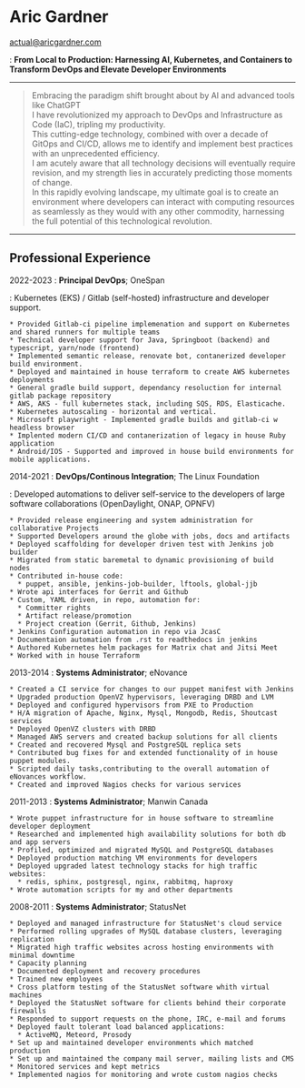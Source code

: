 Aric Gardner
============
actual@aricgardner.com


: **From Local to Production: Harnessing AI, Kubernetes, and Containers to Transform DevOps and Elevate Developer Environments**

----

> Embracing the paradigm shift brought about by AI and advanced tools like ChatGPT \
> I have revolutionized my approach to DevOps and Infrastructure as Code (IaC), tripling my productivity. \
> This cutting-edge technology, combined with over a decade of GitOps and CI/CD, allows me to identify and implement best practices with an unprecedented efficiency. \
> I am acutely aware that all technology decisions will eventually require revision, and my strength lies in accurately predicting those moments of change.\
> In this rapidly evolving landscape, my ultimate goal is to create an environment where developers can interact with computing resources as seamlessly as they would with any other commodity, harnessing the full potential of this technological revolution.

----

Professional Experience
---------
2022-2023
:    **Principal DevOps**; OneSpan

: Kubernetes (EKS) / Gitlab (self-hosted) infrastructure and developer support.

    * Provided Gitlab-ci pipeline implemenation and support on Kubernetes and shared runners for multiple teams
    * Technical developer support for Java, Springboot (backend) and typescript, yarn/node (frontend)
    * Implemented semantic release, renovate bot, contanerized developer build environment.
    * Deployed and maintained in house terraform to create AWS kubernetes deployments
    * General gradle build support, dependancy resoluction for internal gitlab package repository
    * AWS, AKS - full kubernetes stack, including SQS, RDS, Elasticache.
    * Kubernetes autoscaling - horizontal and vertical.
    * Microsoft playwright - Implemented gradle builds and gitlab-ci w headless browser
    * Implented modern CI/CD and contanerization of legacy in house Ruby application
    * Android/IOS - Supported and improved in house build environments for mobile applications.


2014-2021
:    **DevOps/Continous Integration**; The Linux Foundation

: Developed automations to deliver self-service to the developers of large software collaborations (OpenDaylight, ONAP, OPNFV)

    * Provided release engineering and system administration for collaborative Projects
    * Supported Developers around the globe with jobs, docs and artifacts
    * Deployed scaffolding for developer driven test with Jenkins job builder
    * Migrated from static baremetal to dynamic provisioning of build nodes
    * Contributed in-house code:
      * puppet, ansible, jenkins-job-builder, lftools, global-jjb
    * Wrote api interfaces for Gerrit and Github
    * Custom, YAML driven, in repo, automation for:
      * Committer rights
      * Artifact release/promotion
      * Project creation (Gerrit, Github, Jenkins)
    * Jenkins Configuration automation in repo via JcasC
    * Documentaion automation from .rst to readthedocs in jenkins
    * Authored Kubernetes helm packages for Matrix chat and Jitsi Meet
    * Worked with in house Terraform

2013-2014
:    **Systems Administrator**; eNovance

    * Created a CI service for changes to our puppet manifest with Jenkins
    * Upgraded production OpenVZ hypervisors, leveraging DRBD and LVM
    * Deployed and configured hypervisors from PXE to Production
    * H/A migration of Apache, Nginx, Mysql, Mongodb, Redis, Shoutcast services
    * Deployed OpenVZ clusters with DRBD
    * Managed AWS servers and created backup solutions for all clients
    * Created and recovered Mysql and PostgreSQL replica sets
    * Contributed bug fixes for and extended functionality of in house puppet modules.
    * Scripted daily tasks,contributing to the overall automation of eNovances workflow.
    * Created and improved Nagios checks for various services

2011-2013
:    **Systems Administrator**; Manwin Canada

    * Wrote puppet infrastructure for in house software to streamline developer deployment
    * Researched and implemented high availability solutions for both db and app servers
    * Profiled, optimized and migrated MySQL and PostgreSQL databases
    * Deployed production matching VM environments for developers
    * Deployed upgraded latest technology stacks for high traffic websites:
      * redis, sphinx, postgresql, nginx, rabbitmq, haproxy
    * Wrote automation scripts for my and other departments

2008-2011
:    **Systems Administrator**; StatusNet

    * Deployed and managed infrastructure for StatusNet's cloud service
    * Performed rolling upgrades of MySQL database clusters, leveraging replication
    * Migrated high traffic websites across hosting environments with minimal downtime
    * Capacity planning
    * Documented deployment and recovery procedures
    * Trained new employees
    * Cross platform testing of the StatusNet software whith virtual machines
    * Deployed the StatusNet software for clients behind their corporate firewalls
    * Responded to support requests on the phone, IRC, e-mail and forums
    * Deployed fault tolerant load balanced applications:
      * ActiveMQ, Meteord, Prosody
    * Set up and maintained developer environments which matched production
    * Set up and maintained the company mail server, mailing lists and CMS
    * Monitored services and kept metrics
    * Implemented nagios for monitoring and wrote custom nagios checks
